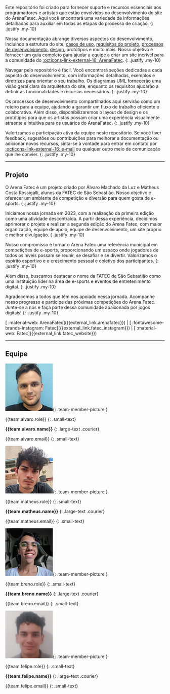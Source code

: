 Este repositório foi criado para fornecer suporte e recursos essenciais aos programadores e artistas que estão envolvidos no desenvolvimento do site do ArenaFatec. Aqui você encontrará uma variedade de informações detalhadas para auxiliar em todas as etapas do processo de criação.
{: .justify .my-10}

Nossa documentação abrange diversos aspectos do desenvolvimento, incluindo a estrutura do site, [casos de uso]({{internal_link.uml.use_case}}), [requisitos do projeto]({{internal_link.requirements}}), [processos de desenvolvimento]({{internal_link.process_model}}), [design]({{internal_link.design}}), protótipos e muito mais. Nosso objetivo é fornecer um guia completo para ajudar a equipe a criar um site incrível para a comunidade do [:octicons-link-external-16: ArenaFatec]({{external_link.arenafatec}}).
{: .justify .my-10}

Navegar pelo repositório é fácil. Você encontrará seções dedicadas a cada aspecto do desenvolvimento, com informações detalhadas, exemplos e diretrizes para orientar o seu trabalho. Os diagramas UML fornecerão uma visão geral clara da arquitetura do site, enquanto os requisitos ajudarão a definir as funcionalidades e recursos necessários.
{: .justify .my-10}

Os processos de desenvolvimento compartilhados aqui servirão como um roteiro para a equipe, ajudando a garantir um fluxo de trabalho eficiente e colaborativo. Além disso, disponibilizaremos o layout de design e os protótipos para que os artistas possam criar uma experiência visualmente atraente e intuitiva para os usuários do ArenaFatec.
{: .justify .my-10}

Valorizamos a participação ativa da equipe neste repositório. Se você tiver feedback, sugestões ou contribuições para melhorar a documentação ou adicionar novos recursos, sinta-se à vontade para entrar em contato por [:octicons-link-external-16: e-mail](mailto:{{team.matheus.email}}) ou qualquer outro meio de comunicação que lhe convier.
{: .justify .my-10}

***

## Projeto

O Arena Fatec é um projeto criado por Álvaro Machado da Luz e Matheus Costa Rossigalli, alunos da FATEC de São Sebastião. Nosso objetivo é oferecer um ambiente de competição e diversão para quem gosta de e-sports.
{ .justify .my-10}  

Iniciamos nossa jornada em 2023, com a realização da primeira edição como uma atividade descontraída. A partir dessa experiência, decidimos aprimorar o projeto e realizar a segunda edição do Arena Fatec, com maior organização, equipe de apoio, equipe de desenvolvimento, um site próprio e melhor divulgação. 
{ .justify .my-10}

Nosso compromisso é tornar o Arena Fatec uma referência municipal em competições de e-sports, proporcionando um espaço onde jogadores de todos os níveis possam se reunir, se desafiar e se divertir. Valorizamos o espírito esportivo e o crescimento pessoal e coletivo dos participantes. 
{: .justify .my-10}

Além disso, buscamos destacar o nome da FATEC de São Sebastião como uma instituição líder na área de e-sports e eventos de entretenimento digital. 
{: .justify .my-10}

Agradecemos a todos que têm nos apoiado nessa jornada. Acompanhe nosso progresso e participe das próximas competições do Arena Fatec. Junte-se a nós e faça parte dessa comunidade apaixonada por jogos digitais! 
{: .justify .my-10}


<span class="social-media-container">
[ :material-web: ArenaFatec]({{external_link.arenafatec}}) | [ :fontawesome-brands-instagram: Fatec]({{external_link.fatec_instagram}}) | [ :material-web: Fatec]({{external_link.fatec_website}})
</span>

***

## Equipe

<div class="team-member-container gap-20" markdown>

![Álvaro](./assets/images/Alvaro%20Machado.png){: .team-member-picture }

<div class="team-member-desc" markdown>

{{team.alvaro.role}}
{: .small-text}

**{{team.alvaro.name}}**
{: .large-text .courier}

{{team.alvaro.email}}
{: .small-text}

</div>
</div>


<div class="team-member-container gap-20"markdown>

![Matheus](./assets/images/Matheus%20Rossigalli.png){: .team-member-picture }

<div class="team-member-desc" markdown>

{{team.matheus.role}}
{: .small-text}

**{{team.matheus.name}}**
{: .large-text .courier}

{{team.matheus.email}}
{: .small-text}

</div>

</div>

<div class="team-member-container gap-20" markdown>

![Breno](./assets/images/Breno%20Machado.png){: .team-member-picture  }

<div class="team-member-desc" markdown>

{{team.breno.role}}
{: .small-text}

**{{team.breno.name}}**
{: .large-text .courier}

{{team.breno.email}}
{: .small-text}

</div>

</div>


<div class="team-member-container gap-20" markdown>

![Felipe](./assets/images/Felipe%20Tosta.png){: .team-member-picture }

<div class="team-member-desc" markdown>

{{team.felipe.role}}
{: .small-text}

**{{team.felipe.name}}**
{: .large-text .courier}

{{team.felipe.email}}
{: .small-text}

</div>

</div>